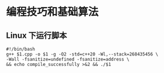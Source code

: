 # 编程技巧和基础算法

## Linux 下运行脚本
```shell
#!/bin/bash
g++ $1.cpp -o $1 -g -O2 -std=c++20 -Wl,--stack=268435456 \
-Wall -fsanitize=undefined -fsanitize=address \
&& echo compile_successfully >&2 && ./$1
```

